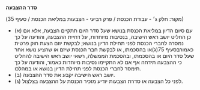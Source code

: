 **סדר ההצבעה**

(מקור: חלק ג׳ - עבודת הכנסת / פרק רביעי - הצבעות במליאת הכנסת / סעיף 35)
 * (א) עם סיום הדיון במליאת הכנסת בנושא שעל סדר היום תתקיים הצבעה, אלא אם כן החליט יושב ראש הישיבה, בנסיבות מיוחדות, על דחיית ההצבעה, והודעה על כך נמסרה לחברי הכנסת לפני תחילת הדיון בנושא; לבקשת יוזם הצעת חוק פרטית כאמורבסעיף 75(ג)או בהסכמתו, או לבקשת חבר הכנסת שיזם או שהציע נושא אחר שעל סדר היום או בהסכמתו, ובהסכמת הממשלה, רשאי יושב ראש הישיבה להחליט כי ההצבעה תידחה אף אם לא התקיימו נסיבות מיוחדות כאמור, והודעה על כך תימסר לחברי הכנסת לפני תחילת הדיון בנושא או במהלכו.
 * (ב) יושב ראש הישיבה יקבע את סדר ההצבעה.
 * (ג) לפני כל הצבעה או סדרת הצבעות יודיע מזכיר הכנסת על ההצבעה בצלצול.